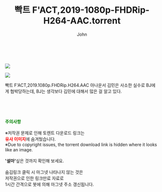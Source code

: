 ﻿---
layout: post
title:  "    빡트 F'ACT,2019-1080p-FHDRip-H264-AAC.torrent"
author: John
categories: [ 영화 ]
tags: [  ]
image: https://torrentrj55.com/uploadfile/full/cf6c60b3e7486029db0694f3413aae74175a02c8.jpg"/></p><p><img src="https://torrentrj55.com/uploadfile/full/8871ac31cfaf888bb050fdc14bacd20746fda9fe.jpg 
description: "    빡트 F'ACT,2019-1080p-FHDRip-H264-AAC torrent 정보 공유"
toc: true
toc_sticky: true
---

<br>
<p><img src="https://torrentrj55.com/uploadfile/full/cf6c60b3e7486029db0694f3413aae74175a02c8.jpg"/></p><p><img src="https://torrentrj55.com/uploadfile/full/8871ac31cfaf888bb050fdc14bacd20746fda9fe.jpg"/></p>
 빡트 F'ACT,2019.1080p.FHDRip.H264.AAC 아나운서 김민은 사소한 실수로 BJ에게 협박당하는데, BJ는 생각보다 김민에 대해서 많은 걸 알고 있다. 
    
<br><br><br>
<p data-ke-size="size16"><b><span style="color: green;">주의사항</span></b><br /><br />※저작권 문제로 인해 토렌트 다운로드 링크는<br /><b><span style="color: red;">유사 이미지</span></b>에 숨겨뒀습니다.<br />※Due to copyright issues, the torrent download link is hidden where it looks like an image.<br /><br /><b>'설마'</b>싶은 것까지 확인해 보세요.<br /><br />숨김링크 클릭 시 마그넷 나타나지 않는 것은<br />저작권으로 인한 링크만료 자료로<br />1시간 간격으로 봇에 의해 마그넷 주소 갱신됩니다.</p>
